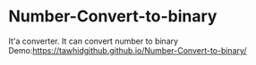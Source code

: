 # Number-Convert-to-binary

It'a converter.
It can convert number to binary
Demo:https://tawhidgithub.github.io/Number-Convert-to-binary/
